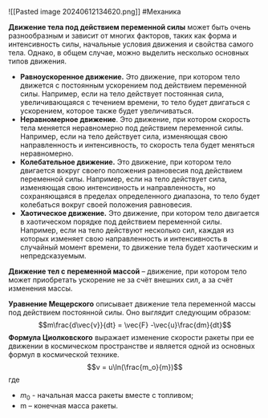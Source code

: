 ![[Pasted image 20240612134620.png]]
#Механика 

**Движение тела под действием переменной силы** может быть очень разнообразным и зависит от многих факторов, таких как форма и интенсивность силы, начальные условия движения и свойства самого тела. Однако, в общем случае, можно выделить несколько основных типов движения.

- **Равноускоренное движение.** Это движение, при котором тело движется с постоянным ускорением под действием переменной силы. Например, если на тело действует постоянная сила, увеличивающаяся с течением времени, то тело будет двигаться с ускорением, которое также будет увеличиваться.
- **Неравномерное движение**. Это движение, при котором скорость тела меняется неравномерно под действием переменной силы. Например, если на тело действует сила, изменяющая свою направленность и интенсивность, то скорость тела будет меняться неравномерно.
- **Колебательное движение.** Это движение, при котором тело двигается вокруг своего положения равновесия под действием переменной силы. Например, если на тело действует сила, изменяющая свою интенсивность и направленность, но сохраняющаяся в пределах определенного диапазона, то тело будет колебаться вокруг своей положения равновесия.
- **Хаотическое движение.** Это движение, при котором тело двигается в хаотическом порядке под действием переменной силы. Например, если на тело действуют несколько сил, каждая из которых изменяет свою направленность и интенсивность в случайный момент времени, то движение тела будет хаотическим и непредсказуемым.

**Движение тел с переменной массой** – движение, при котором тело может приобретать ускорение не за счёт внешних сил, а за счёт изменения массы.

**Уравнение Мещерского** описывает движение тела переменной массы под действием постоянной силы. Оно выглядит следующим образом: $$m\frac{d\vec{v}}{dt} = \vec{F} -\vec{u}\frac{dm}{dt}$$
**Формула Циолковского** выражает изменение скорости ракеты при ее движении в космическом пространстве и является одной из основных формул в космической технике.$$v = u\ln(\frac{m_o}{m})$$
где 
- $m_0$ - начальная масса ракеты вместе с топливом;
- m – конечная масса ракеты.